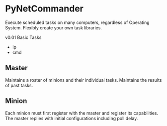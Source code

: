 # PyNetCommander
Execute scheduled tasks on many computers, regardless of Operating System.
Flexibly create your own task libraries.

v0.01 Basic Tasks

* ip
* cmd


## Master
Maintains a roster of minions and their individual tasks. Maintains the results of
past tasks.

## Minion
Each minion must first register with the master and register its capabilities.
The master replies with initial configurations including poll delay.